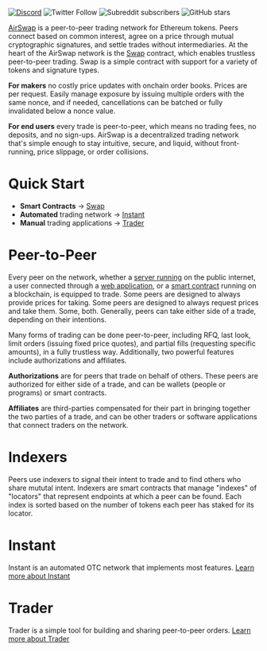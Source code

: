 [![Discord](https://img.shields.io/discord/590643190281928738.svg)](https://chat.airswap.io) ![Twitter Follow](https://img.shields.io/twitter/follow/airswap?style=social) ![Subreddit subscribers](https://img.shields.io/reddit/subreddit-subscribers/AirSwap?style=social) ![GitHub stars](https://img.shields.io/github/stars/airswap/airswap-protocols?style=social)

[AirSwap](https://www.airswap.io/) is a peer-to-peer trading network for Ethereum tokens. Peers connect based on common interest, agree on a price through mutual cryptographic signatures, and settle trades without intermediaries. At the heart of the AirSwap network is the [Swap](contracts/swap.md) contract, which enables trustless peer-to-peer trading. Swap is a simple contract with support for a variety of tokens and signature types.

**For makers** no costly price updates with onchain order books. Prices are per request. Easily manage exposure by issuing multiple orders with the same nonce, and if needed, cancellations can be batched or fully invalidated below a nonce value.

**For end users** every trade is peer-to-peer, which means no trading fees, no deposits, and no sign-ups. AirSwap is a decentralized trading network that's simple enough to stay intuitive, secure, and liquid, without front-running, price slippage, or order collisions.

# Quick Start

- **Smart Contracts** → [Swap](contracts/swap.md)
- **Automated** trading network → [Instant](instant/add-to-your-app.md)
- **Manual** trading applications → [Trader](trader/add-to-your-app.md)

# Peer-to-Peer

Every peer on the network, whether a [server running](instant/running-peers.md) on the public internet, a user connected through a [web application](instant/add-to-your-app), or a [smart contract](instant/deploying-delegates.md) running on a blockchain, is equipped to trade. Some peers are designed to always provide prices for taking. Some peers are designed to always request prices and take them. Some, both. Generally, peers can take either side of a trade, depending on their intentions.

Many forms of trading can be done peer-to-peer, including RFQ, last look, limit orders (issuing fixed price quotes), and partial fills (requesting specific amounts), in a fully trustless way. Additionally, two powerful features include authorizations and affiliates.

**Authorizations** are for peers that trade on behalf of others. These peers are authorized for either side of a trade, and can be wallets (people or programs) or smart contracts.

**Affiliates** are third-parties compensated for their part in bringing together the two parties of a trade, and can be other traders or software applications that connect traders on the network.

# Indexers

Peers use indexers to signal their intent to trade and to find others who share mututal intent. Indexers are smart contracts that manage "indexes" of "locators" that represent endpoints at which a peer can be found. Each index is sorted based on the number of tokens each peer has staked for its locator.

# Instant

Instant is an automated OTC network that implements most features. [Learn more about Instant](instant/architecture.md)

# Trader

Trader is a simple tool for building and sharing peer-to-peer orders. [Learn more about Trader](instant/architecture.md)
